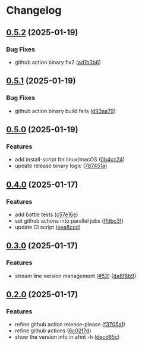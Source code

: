 # Changelog

## [0.5.2](https://github.com/xixiaofinland/afmt/compare/v0.5.1...v0.5.2) (2025-01-19)


### Bug Fixes

* github action binary fix2 ([ad1b3b6](https://github.com/xixiaofinland/afmt/commit/ad1b3b6a9245dd37eba1cf23bd4196414f4b6c4e))

## [0.5.1](https://github.com/xixiaofinland/afmt/compare/v0.5.0...v0.5.1) (2025-01-19)


### Bug Fixes

* github action binary build fails ([d93aa79](https://github.com/xixiaofinland/afmt/commit/d93aa799365559b0caf549a1980253441b96b3c2))

## [0.5.0](https://github.com/xixiaofinland/afmt/compare/v0.4.0...v0.5.0) (2025-01-19)


### Features

* add install-script for linux/macOS ([0b4cc24](https://github.com/xixiaofinland/afmt/commit/0b4cc249bef5484a38443cd2bbc2b362e50c06c1))
* update release binary logic ([787451a](https://github.com/xixiaofinland/afmt/commit/787451a847ce955dcc88031e95dad74500bbdf24))

## [0.4.0](https://github.com/xixiaofinland/afmt/compare/v0.3.0...v0.4.0) (2025-01-17)


### Features

* add battle tests ([c57e16e](https://github.com/xixiaofinland/afmt/commit/c57e16ef9d260c0a01054190aadafa3b1f4b27b2))
* set github actions into parallel jobs ([ffdbc3f](https://github.com/xixiaofinland/afmt/commit/ffdbc3fc9b4c67b7006a22a9ee7b00d6193951d3))
* update CI script ([eea8ccd](https://github.com/xixiaofinland/afmt/commit/eea8ccd8237f7e5e675e50daab6d0810b82644c2))

## [0.3.0](https://github.com/xixiaofinland/afmt/compare/v0.2.0...v0.3.0) (2025-01-17)


### Features

* stream line version management ([#53](https://github.com/xixiaofinland/afmt/issues/53)) ([4a6f8b9](https://github.com/xixiaofinland/afmt/commit/4a6f8b9c07362b77b24304c8c8f8ca9cea9608e6))

## [0.2.0](https://github.com/xixiaofinland/afmt/compare/v0.1.0...v0.2.0) (2025-01-17)


### Features

* refine github action release-please ([f3705a1](https://github.com/xixiaofinland/afmt/commit/f3705a115e604abc69f8ac2ad197f89eb7160431))
* refine github actions ([6c02f7d](https://github.com/xixiaofinland/afmt/commit/6c02f7d51e69bb8a8248dd602ad73b676c601806))
* show the version info in afmt -h ([decd85c](https://github.com/xixiaofinland/afmt/commit/decd85c8a3fc5c9619e3473b3527de2b61890346))
